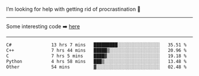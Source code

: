 I’m looking for help with getting rid of procrastination 🤔

-----

Some interesting code :arrow_right: [here](https://github.com/zhen8838/playground)

-----

<!--START_SECTION:waka-->

```txt
C#               13 hrs 7 mins   █████████░░░░░░░░░░░░░░░░   35.51 %
C++              7 hrs 44 mins   █████▒░░░░░░░░░░░░░░░░░░░   20.96 %
C                7 hrs 5 mins    ████▓░░░░░░░░░░░░░░░░░░░░   19.18 %
Python           4 hrs 58 mins   ███▒░░░░░░░░░░░░░░░░░░░░░   13.48 %
Other            54 mins         ▓░░░░░░░░░░░░░░░░░░░░░░░░   02.48 %
```

<!--END_SECTION:waka-->

<!--
**zhen8838/zhen8838** is a ✨ _special_ ✨ repository because its `README.md` (this file) appears on your GitHub profile.

Here are some ideas to get you started:

- 🔭 I’m currently working on ...
- 🌱 I’m currently learning ...
- 👯 I’m looking to collaborate on ...
 ...
- 💬 Ask me about ...
- 📫 How to reach me: ...
- 😄 Pronouns: ...
- ⚡ Fun fact: ...
-->
